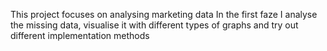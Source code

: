 This project focuses on analysing marketing data
In the first faze I analyse the missing data, visualise it with different types of graphs and try out different implementation methods

